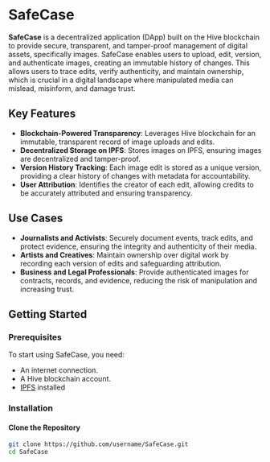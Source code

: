 # SafeCase

**SafeCase** is a decentralized application (DApp) built on the Hive blockchain to provide secure, transparent, and tamper-proof management of digital assets, specifically images. SafeCase enables users to upload, edit, version, and authenticate images, creating an immutable history of changes. This allows users to trace edits, verify authenticity, and maintain ownership, which is crucial in a digital landscape where manipulated media can mislead, misinform, and damage trust.

## Key Features

- **Blockchain-Powered Transparency**: Leverages Hive blockchain for an immutable, transparent record of image uploads and edits.
- **Decentralized Storage on IPFS**: Stores images on IPFS, ensuring images are decentralized and tamper-proof.
- **Version History Tracking**: Each image edit is stored as a unique version, providing a clear history of changes with metadata for accountability.
- **User Attribution**: Identifies the creator of each edit, allowing credits to be accurately attributed and ensuring transparency.

## Use Cases

- **Journalists and Activists**: Securely document events, track edits, and protect evidence, ensuring the integrity and authenticity of their media.
- **Artists and Creatives**: Maintain ownership over digital work by recording each version of edits and safeguarding attribution.
- **Business and Legal Professionals**: Provide authenticated images for contracts, records, and evidence, reducing the risk of manipulation and increasing trust.

## Getting Started

### Prerequisites

To start using SafeCase, you need:

- An internet connection.
- A Hive blockchain account.
- [IPFS](https://ipfs.io/) installed 

### Installation

#### Clone the Repository

```bash
git clone https://github.com/username/SafeCase.git
cd SafeCase
